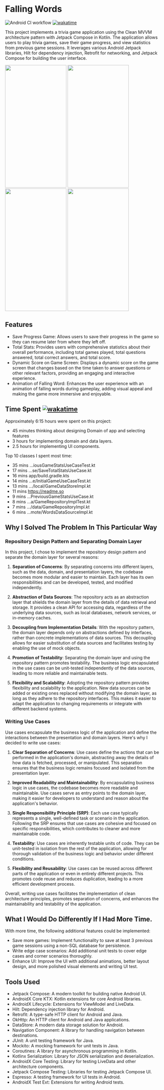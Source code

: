 
# Falling Words

![Android CI workflow](https://github.com/arashalif/FallingWord/actions/workflows/android.yml/badge.svg) [![wakatime](https://wakatime.com/badge/github/arashalif/FallingWord.svg)](https://wakatime.com/badge/github/arashalif/FallingWord)

This project implements a trivia game application using the Clean MVVM architecture pattern with Jetpack Compose in Kotlin. The application allows users to play trivia games, save their game progress, and view statistics from previous game sessions. It leverages various Android Jetpack libraries, Hilt for dependency injection, Retrofit for networking, and Jetpack Compose for building the user interface.

<p float="left">
  <img src="https://github.com/arashalif/FallingWord/assets/52599495/797e8821-62c4-4ad6-85eb-17d89d8c6138" width="200" height="400" />
  <img src="https://github.com/arashalif/FallingWord/assets/52599495/1de05261-f293-45b5-9457-b1650f91768e" width="200" height="400" /> 
  <img src="https://github.com/arashalif/FallingWord/assets/52599495/f16355a8-ada8-47b0-b0b8-371bf74d55f9" width="200" height="400" />
  <img src="https://github.com/arashalif/FallingWord/assets/52599495/b675307d-6f55-4b16-9e1f-f7afc13fc5fc" width="200" height="400" />
</p>

## Features

- Save Progress Game: Allows users to save their progress in the game so they can resume later from where they left off.
- Total Stats: Provides users with comprehensive statistics about their overall performance, including total games played, total questions answered, total correct answers, and total score.
- Dynamic Score on Game Screen: Displays a dynamic score on the game screen that changes based on the time taken to answer questions or other relevant factors, providing an engaging and interactive experience.
- Animation of Falling Word: Enhances the user experience with an animation of falling words during gameplay, adding visual appeal and making the game more immersive and enjoyable.





## Time Spent   [![wakatime](https://wakatime.com/badge/github/arashalif/FallingWord.svg)](https://wakatime.com/badge/github/arashalif/FallingWord)

Approximately 6:15 hours were spent on this project:

- 45 minutes thinking about designing Domain of app and selecting features
- 3 hours for implementing domain and data layers.
- 2.5 hours for implementing UI components.

Top 10 classes I spent most time:
- 35 mins	…iousGameStatsUseCaseTest.kt 
- 17 mins	…se/SaveTotalStatsUseCase.kt 
- 16 mins	app/build.gradle.kts 
- 14 mins	…e/InitialGameUseCaseTest.kt 
- 13 mins	…/local/GameDataStoreImpl.kt 
- 11 mins	https://readme.so 
- 9 mins	…PreviousGameStatsUseCase.kt 
- 8 mins	…a/GameRepositoryImplTest.kt 
- 7 mins	…/data/GameRepositoryImpl.kt 
- 6 mins	…mote/WordsDataSourceImpl.kt 

## Why I Solved The Problem In This Particular Way

### Repository Design Pattern and Separating Domain Layer

In this project, I chose to implement the repository design pattern and separate the domain layer for several reasons:

1. **Separation of Concerns**: By separating concerns into different layers, such as the data, domain, and presentation layers, the codebase becomes more modular and easier to maintain. Each layer has its own responsibilities and can be developed, tested, and modified independently.

2. **Abstraction of Data Sources**: The repository acts as an abstraction layer that shields the domain layer from the details of data retrieval and storage. It provides a clean API for accessing data, regardless of the underlying data sources, such as local databases, network services, or in-memory caches.

3. **Decoupling from Implementation Details**: With the repository pattern, the domain layer depends only on abstractions defined by interfaces, rather than concrete implementations of data sources. This decoupling allows for easier substitution of data sources and facilitates testing by enabling the use of mock objects.

4. **Promotion of Testability**: Separating the domain layer and using the repository pattern promotes testability. The business logic encapsulated in the use cases can be unit-tested independently of the data sources, leading to more reliable and maintainable tests.

5. **Flexibility and Scalability**: Adopting the repository pattern provides flexibility and scalability to the application. New data sources can be added or existing ones replaced without modifying the domain layer, as long as they adhere to the repository interfaces. This makes it easier to adapt the application to changing requirements or integrate with different backend systems.

### Writing Use Cases

Use cases encapsulate the business logic of the application and define the interactions between the presentation and domain layers. Here's why I decided to write use cases:

1. **Clear Separation of Concerns**: Use cases define the actions that can be performed in the application's domain, abstracting away the details of how data is fetched, processed, or manipulated. This separation ensures that the business logic remains focused and isolated from the presentation layer.

2. **Improved Readability and Maintainability**: By encapsulating business logic in use cases, the codebase becomes more readable and maintainable. Use cases serve as entry points to the domain layer, making it easier for developers to understand and reason about the application's behavior.

3. **Single Responsibility Principle (SRP)**: Each use case typically represents a single, well-defined task or scenario in the application. Following the SRP ensures that use cases are cohesive and focused on specific responsibilities, which contributes to cleaner and more maintainable code.

4. **Testability**: Use cases are inherently testable units of code. They can be unit-tested in isolation from the rest of the application, allowing for thorough validation of the business logic and behavior under different conditions.

5. **Flexibility and Reusability**: Use cases can be reused across different parts of the application or even in entirely different projects. This promotes code reuse and reduces duplication, leading to a more efficient development process.

Overall, writing use cases facilitates the implementation of clean architecture principles, promotes separation of concerns, and enhances the maintainability and testability of the application.
##  What I Would Do Differently If I Had More Time.

With more time, the following additional features could be implemented:

- Save more games: Implement functionality to save at least 3 previous game sessions using a non-SQL database for persistence.
- Write edge case scenarios: Add additional unit tests to cover edge cases and corner scenarios thoroughly.
- Enhance UI: Improve the UI with additional animations, better layout design, and more polished visual elements and writing UI test.
## Tools Used
- Jetpack Compose: A modern toolkit for building native Android UI.
- AndroidX Core KTX: Kotlin extensions for core Android libraries.
- AndroidX Lifecycle: Extensions for ViewModel and LiveData.
- Hilt: Dependency injection library for Android.
- Retrofit: A type-safe HTTP client for Android and Java.
- OkHttp: An HTTP client for Android and Java applications.
- DataStore: A modern data storage solution for Android.
- Navigation Component: A library for handling navigation between destinations.
- JUnit: A unit testing framework for Java.
- Mockito: A mocking framework for unit tests in Java.
- Coroutines: A library for asynchronous programming in Kotlin.
- Kotlinx Serialization: Library for JSON serialization and deserialization.
- AndroidX Core Testing: Library for testing LiveData and other architecture components.
- Jetpack Compose Testing: Libraries for testing Jetpack Compose UI.
- Espresso: A testing framework for UI tests in Android.
- AndroidX Test Ext: Extensions for writing Android tests.
